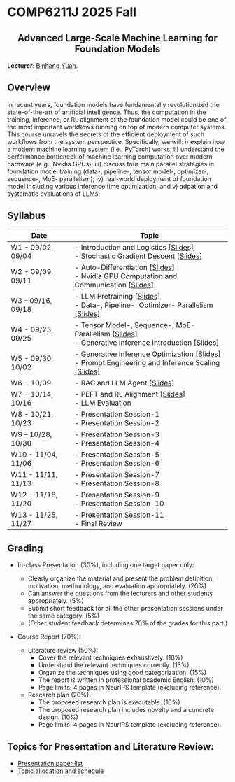 # COMP6211J 2025 Fall

</div>

<h2 style="text-align: center;"> Advanced Large-Scale Machine Learning for Foundation Models </h2>

**Lecturer**: [Binhang Yuan](https://binhangyuan.github.io/site/). 

## Overview

In recent years, foundation models have fundamentally revolutionized the state-of-the-art of artificial intelligence. Thus, the computation in the training, inference, or RL alignment of the foundation model could be one of the most important workflows running on top of modern computer systems. This course unravels the secrets of the efficient deployment of such workflows from the system perspective. Specifically, we will: i) explain how a modern machine learning system (i.e., PyTorch) works; ii) understand the performance bottleneck of machine learning computation over modern hardware (e.g., Nvidia GPUs); iii) discuss four main parallel strategies in foundation model training (data-, pipeline-, tensor model-, optimizer-, sequence-, MoE- parallelism); iv) real-world deployment of foundation model including various inference time optimization; and v) adpation and systematic evaluations of LLMs.


## Syllabus 

| Date | Topic |
|-----|------|
| W1 - 09/02, 09/04  | - Introduction and Logistics [[Slides]](https://github.com/Relaxed-System-Lab/HKUST-COMP6211J-2025fall/blob/main/slides/Lecture%201%20-%20Introduction%20and%20Logistics.pdf)  <br> - Stochastic Gradient Descent [[Slides]](https://github.com/Relaxed-System-Lab/HKUST-COMP6211J-2025fall/blob/main/slides/Lecture%202%20-%20Stochastic%20Gradient%20Descent.pdf) |
| W2 - 09/09, 09/11  | - Auto-Differentiation [[Slides]](https://github.com/Relaxed-System-Lab/HKUST-COMP6211J-2025fall/blob/main/slides/Lecture%203%20-%20Automatic%20Differentiation.pdf)  <br> -  Nvidia GPU Computation and Communication [[Slides]](https://github.com/Relaxed-System-Lab/HKUST-COMP6211J-2025fall/blob/main/slides/Lecture%204%20-%20Nvidia%20GPU%20Computation%20and%20Communication.pdf) |
| W3 – 09/16, 09/18  | - LLM Pretraining [[Slides]](https://github.com/Relaxed-System-Lab/HKUST-COMP6211J-2025fall/blob/main/slides/Lecture%205%20-%20LLM%20Pretraining.pdf) <br> - Data-, Pipeline-, Optimizer- Parallelism [[Slides]](https://github.com/Relaxed-System-Lab/HKUST-COMP6211J-2025fall/blob/main/slides/Lecture%206%20-%20Data-%20Pipeline-%20Optimizer-%20Parallel%20Training.pdf)|
| W4 - 09/23, 09/25  | - Tensor Model-, Sequence-, MoE- Parallelism [[Slides]](https://github.com/Relaxed-System-Lab/HKUST-COMP6211J-2025fall/blob/main/slides/Lecture%207%20-%20Tensor%20Model-%20MoE-%20Sequence-%20Parallelel%20Training.pdf) <br> - Generative Inference Introduction [[Slides]](https://github.com/Relaxed-System-Lab/HKUST-COMP6211J-2025fall/blob/main/slides/Lecture%208%20-%20Generative%20Inference%20Overview.pdf) |
| W5 - 09/30, 10/02  | - Generative Inference Optimization [[Slides]](https://github.com/Relaxed-System-Lab/HKUST-COMP6211J-2025fall/blob/main/slides/Lecture%209%20-%20Generative%20Inference%20Optimization.pdf)  <br> - Prompt Engineering and Inference Scaling [[Slides]](https://github.com/Relaxed-System-Lab/HKUST-COMP6211J-2025fall/blob/main/slides/Lecture%2010%20-%20Prompt%20Engineering%20and%20Inference%20Scaling.pdf) |
| W6 - 10/09         | - RAG and LLM Agent [[Slides]](https://github.com/Relaxed-System-Lab/HKUST-COMP6211J-2025fall/blob/main/slides/Lecture%2011%20-%20RAG%20and%20LLM%20Agent.pdf)  |
| W7 - 10/14, 10/16  | - PEFT and RL Alignment [[Slides]](https://github.com/Relaxed-System-Lab/HKUST-COMP6211J-2025fall/blob/main/slides/Lecture%2012%20-%20PEFT%20and%20RL%20Alignment.pdf) <br> - LLM Evaluation | 
| W8 - 10/21, 10/23  | - Presentation Session-1 <br> - Presentation Session-2 |
| W9 – 10/28, 10/30  | - Presentation Session-3 <br> - Presentation Session-4 |
| W10 - 11/04, 11/06 | - Presentation Session-5 <br> - Presentation Session-6 |
| W11 - 11/11, 11/13 | - Presentation Session-7 <br> - Presentation Session-8 |
| W12 - 11/18, 11/20 | - Presentation Session-9 <br> - Presentation Session-10 |
| W13 - 11/25, 11/27 | - Presentation Session-11 <br> - Final Review |

## Grading

- In-class Presentation (30%), including one target paper only:
  - Clearly organize the material and present the problem definition, motivation, methodology, and evaluation appropriately. (20%)
  - Can answer the questions from the lecturers and other students appropriately. (5%)
  - Submit short feedback for all the other presentation sessions under the same category. (5%)
  - (Other student feedback determines 70% of the grades for this part.)

- Course Report (70%):
  - Literature review (50%):
    - Cover the relevant techniques exhaustively. (10%) 
    - Understand the relevant techniques correctly. (15%)
    - Organize the techniques using good categorization. (15%) 
    - The report is written in professional academic English. (10%)
    - Page limits: 4 pages in NeurIPS template (excluding reference). 
  - Research plan (20%):
    - The proposed research plan is executable. (10%)
    - The proposed research plan includes novelty and a concrete design. (10%) 
    - Page limits: 4 pages in NeurIPS template (excluding reference).


## Topics for Presentation and Literature Review:
 - [Presentation paper list](https://github.com/Relaxed-System-Lab/HKUST-COMP6211J-2025fall/blob/main/topics.md)
 - [Topic allocation and schedule](https://github.com/Relaxed-System-Lab/HKUST-COMP6211J-2025fall/blob/main/topics_paper_allocation.md)
